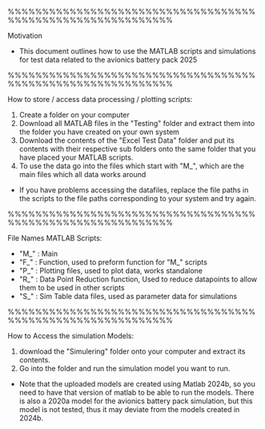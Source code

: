 %%%%%%%%%%%%%%%%%%%%%%%%%%%%%%%%%%%%%%%%%%%%%%%%%%%%%%%%%%%%

Motivation 
- This document outlines how to use the MATLAB scripts and simulations for test data related to the avionics battery pack 2025

%%%%%%%%%%%%%%%%%%%%%%%%%%%%%%%%%%%%%%%%%%%%%%%%%%%%%%%%%%%%

How to store / access data processing / plotting scripts: 

1. Create a folder on your computer
2. Download all MATLAB files in the "Testing" folder and extract them into the folder you have created on your own system
3. Download the contents of the "Excel Test Data" folder and put its contents with their respective sub folders onto the same folder that you have placed your MATLAB scripts. 
4. To use the data go into the files which start with "M_", which are the main files which all data works around

- If you have problems accessing the datafiles, replace the file paths in the scripts to the file paths corresponding to your system and try again. 

%%%%%%%%%%%%%%%%%%%%%%%%%%%%%%%%%%%%%%%%%%%%%%%%%%%%%%%%%%%%

File Names MATLAB Scripts: 
- "M_" : Main 
- "F_" : Function, used to preform function for "M_" scripts
- "P_" : Plotting files, used to plot data, works standalone 
- "R_" : Data Point Reduction function, Used to reduce datapoints to allow them to be used in other scripts
- "S_" : Sim Table data files, used as parameter data for simulations 

%%%%%%%%%%%%%%%%%%%%%%%%%%%%%%%%%%%%%%%%%%%%%%%%%%%%%%%%%%%%

How to Access the simulation Models: 
1. download the "Simulering" folder onto your computer and extract its contents.
2. Go into the folder and run the simulation model you want to run.

- Note that the uploaded models are created using Matlab 2024b, so you need to have that version of matlab to be able to run the models. There is also a 2020a model for the avionics battery pack simulation, but this model is not tested, thus it may deviate from the models created in 2024b. 
